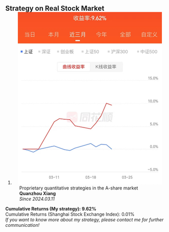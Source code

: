 <h2 id="publications" style="margin: 2px 0px -15px;">Strategy on Real Stock Market</h2>

<div class="publications">
<ol class="bibliography">




<li>
<div class="pub-row">

  <div class="col-sm-3 abbr" style="position: relative;padding-right: 15px;padding-left: 15px;">
    <img src="assets/img/收益率.jpg" class="teaser img-fluid z-depth-1">
  </div>

  <div class="col-sm-9" style="position: relative;padding-right: 15px;padding-left: 20px;">
    <div class="title">Proprietary quantitative strategies in the A-share market</div>
    <div class="author"><strong>Quanzhou Xiang</strong></div>
    <div class="periodical"><em>Since 2024.03.11</em></div>
  </div>
</div>
</li>



</ol>

**Cumulative Returns (My strategy): 9.62%**
<br>
Cumulative Returns (Shanghai Stock Exchange Index): 0.01%
<br>
*If you want to know more about my strategy, please contact me for further communication!*

</div>

